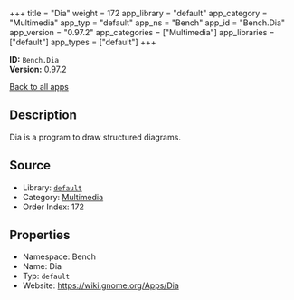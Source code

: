 ﻿+++
title = "Dia"
weight = 172
app_library = "default"
app_category = "Multimedia"
app_typ = "default"
app_ns = "Bench"
app_id = "Bench.Dia"
app_version = "0.97.2"
app_categories = ["Multimedia"]
app_libraries = ["default"]
app_types = ["default"]
+++

**ID:** `Bench.Dia`  
**Version:** 0.97.2  
<!--more-->

[Back to all apps](/apps/)

## Description
Dia is a program to draw structured diagrams.

## Source

* Library: [`default`](/app_libraries/default)
* Category: [Multimedia](/app_categories/multimedia)
* Order Index: 172

## Properties

* Namespace: Bench
* Name: Dia
* Typ: `default`
* Website: <https://wiki.gnome.org/Apps/Dia>

